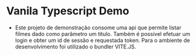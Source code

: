 # Vanila Typescript Demo

- Este projeto de demonstração consome uma api que permite listar filmes dado como parâmetro um titulo. Também é possível efetuar um login e obter um id de sessão e requestada token. Para o ambiente de desenvolvimento foi utilizado o bundler VITE.JS.
